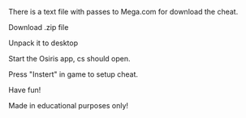 There is a text file with passes to Mega.com for download the cheat.

Download .zip file

Unpack it to desktop

Start the Osiris app, cs should open.

Press "Instert" in game to setup cheat.

Have fun!

Made in educational purposes only!
